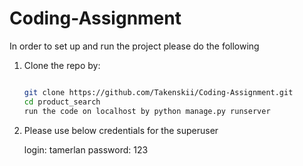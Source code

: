 # Coding-Assignment

In order to set up and run the project please do the following

1. Clone the repo by:
   ```bash
   
   git clone https://github.com/Takenskii/Coding-Assignment.git
   cd product_search
   run the code on localhost by python manage.py runserver

2. Please use below credentials for the superuser

   login: tamerlan
   password: 123

